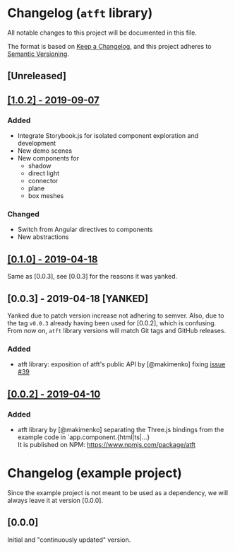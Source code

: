 # Changelog (`atft` library)
All notable changes to this project will be documented in this file.

The format is based on [Keep a Changelog](https://keepachangelog.com/en/1.0.0/),
and this project adheres to [Semantic Versioning](https://semver.org/spec/v2.0.0.html).

## [Unreleased]

## [[1.0.2] - 2019-09-07](https://github.com/makimenko/angular-template-for-threejs/releases/tag/1.0.2)
### Added
- Integrate Storybook.js for isolated component exploration and development
- New demo scenes
- New components for
  - shadow
  - direct light
  - connector
  - plane
  - box meshes
### Changed
- Switch from Angular directives to components
- New abstractions

## [[0.1.0] - 2019-04-18](https://github.com/makimenko/angular-template-for-threejs/releases/tag/v0.1.0)
Same as [0.0.3], see [0.0.3] for the reasons it was yanked.

## [0.0.3] - 2019-04-18 [YANKED]
Yanked due to patch version increase not adhering to semver. Also, due to the tag `v0.0.3` already having been used for [0.0.2], which is confusing. From now on, `atft` library versions will match Git tags and GitHub releases.
### Added
- atft library: exposition of atft's public API by [@makimenko] fixing [issue #39](https://github.com/makimenko/angular-template-for-threejs/issues/39)

## [[0.0.2] - 2019-04-10](https://github.com/makimenko/angular-template-for-threejs/releases/tag/v0.0.3)
### Added
- atft library by [@makimenko] separating the Three.js bindings from the example code in `app.component.{html|ts|...}<br>
  It is published on NPM: https://www.npmjs.com/package/atft

# Changelog (example project)
Since the example project is not meant to be used as a dependency, we will always leave it at version [0.0.0].

## [0.0.0]
Initial and "continuously updated" version.
